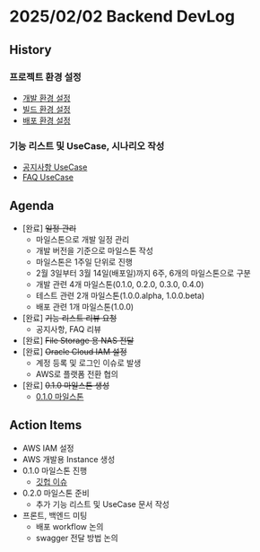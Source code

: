 # 2025/02/02 Backend DevLog

## History

### 프로젝트 환경 설정

- [개발 환경 설정](https://github.com/HelloPy-Korea/hellopy-backend/wiki/%ED%94%84%EB%A1%9C%EC%A0%9D%ED%8A%B8-%ED%99%98%EA%B2%BD-%EC%84%A4%EC%A0%95#%EA%B0%9C%EB%B0%9C-%ED%99%98%EA%B2%BD-%EC%84%A4%EC%A0%95)
- [빌드 환경 설정](https://github.com/HelloPy-Korea/hellopy-backend/wiki/%ED%94%84%EB%A1%9C%EC%A0%9D%ED%8A%B8-%ED%99%98%EA%B2%BD-%EC%84%A4%EC%A0%95#%EB%B9%8C%EB%93%9C-%ED%99%98%EA%B2%BD-%EC%84%A4%EC%A0%95)
- [배포 환경 설정](https://github.com/HelloPy-Korea/hellopy-backend/wiki/%ED%94%84%EB%A1%9C%EC%A0%9D%ED%8A%B8-%ED%99%98%EA%B2%BD-%EC%84%A4%EC%A0%95#%EB%B0%B0%ED%8F%AC-%ED%99%98%EA%B2%BD-%EC%84%A4%EC%A0%95)

### 기능 리스트 및 UseCase, 시나리오 작성

- [공지사항 UseCase](https://github.com/HelloPy-Korea/hellopy-backend/wiki/UseCase-%EA%B3%B5%EC%A7%80%EC%82%AC%ED%95%AD)
- [FAQ UseCase](https://github.com/HelloPy-Korea/hellopy-backend/wiki/UseCase-FAQ)

## Agenda

- [완료] ~~일정 관리~~
  - 마일스톤으로 개발 일정 관리
  - 개발 버전을 기준으로 마일스톤 작성
  - 마일스톤은 1주일 단위로 진행
  - 2월 3일부터 3월 14일(배포일)까지 6주, 6개의 마일스톤으로 구분
  - 개발 관련 4개 마일스톤(0.1.0, 0.2.0, 0.3.0, 0.4.0)
  - 테스트 관련 2개 마일스톤(1.0.0.alpha, 1.0.0.beta)
  - 배포 관련 1개 마일스톤(1.0.0)
- [완료] ~~기능 리스트 리뷰 요청~~
  - 공지사항, FAQ 리뷰
- [완료] ~~File Storage 용 NAS 전달~~
- [완료] ~~Oracle Cloud IAM 설정~~
  - 계정 등록 및 로그인 이슈로 발생
  - AWS로 플랫폼 전환 협의
- [완료] ~~0.1.0 마일스톤 생성~~
  - [0.1.0 마일스톤](https://github.com/HelloPy-Korea/hellopy-backend/milestone/2)

## Action Items

- AWS IAM 설정
- AWS 개발용 Instance 생성
- 0.1.0 마일스톤 진행
  - [깃헙 이슈](https://github.com/HelloPy-Korea/hellopy-backend/issues?q=is%3Aissue%20milestone%3A0.1.0%20)
- 0.2.0 마일스톤 준비
  - 추가 기능 리스트 및 UseCase 문서 작성
- 프론트, 백엔드 미팅
  - 배포 workflow 논의
  - swagger 전달 방법 논의
